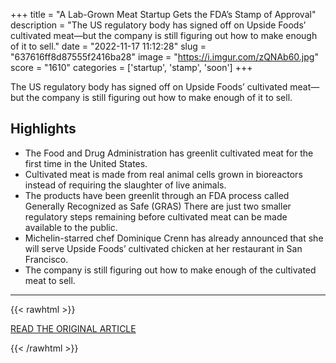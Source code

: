 +++
title = "A Lab-Grown Meat Startup Gets the FDA’s Stamp of Approval"
description = "The US regulatory body has signed off on Upside Foods’ cultivated meat—but the company is still figuring out how to make enough of it to sell."
date = "2022-11-17 11:12:28"
slug = "637616ff8d87555f2416ba28"
image = "https://i.imgur.com/zQNAb60.jpg"
score = "1610"
categories = ['startup', 'stamp', 'soon']
+++

The US regulatory body has signed off on Upside Foods’ cultivated meat—but the company is still figuring out how to make enough of it to sell.

## Highlights

- The Food and Drug Administration has greenlit cultivated meat for the first time in the United States.
- Cultivated meat is made from real animal cells grown in bioreactors instead of requiring the slaughter of live animals.
- The products have been greenlit through an FDA process called Generally Recognized as Safe (GRAS) There are just two smaller regulatory steps remaining before cultivated meat can be made available to the public.
- Michelin-starred chef Dominique Crenn has already announced that she will serve Upside Foods’ cultivated chicken at her restaurant in San Francisco.
- The company is still figuring out how to make enough of the cultivated meat to sell.

---

{{< rawhtml >}}
  <p class="article-category">
    <a target="_blank" href="https://www.wired.co.uk/article/lab-grown-meat-approval">READ THE ORIGINAL ARTICLE</a>
  </p>
{{< /rawhtml >}}
